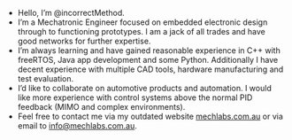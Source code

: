 - Hello, I’m @incorrectMethod.
- I’m a Mechatronic Engineer focused on embedded electronic design through to functioning prototypes. I am a jack of all trades and have good networks for further expertise.
- I’m always learning and have gained reasonable experience in C++ with freeRTOS, Java app development and some Python. Additionally I have decent experience with multiple CAD tools, hardware manufacturing and test evaluation.
- I’d like to collaborate on automotive products and automation. I would like more experience with control systems above the normal PID feedback (MIMO and complex environments).
- Feel free to contact me via my outdated website [mechlabs.com.au](mechlabs.com.au) or via email to [info@mechlabs.com.au](mailto:info@mechlabs.com.au).

<!---
incorrectMethod/incorrectMethod is a ✨ special ✨ repository because its `README.md` (this file) appears on your GitHub profile.
You can click the Preview link to take a look at your changes.
--->
